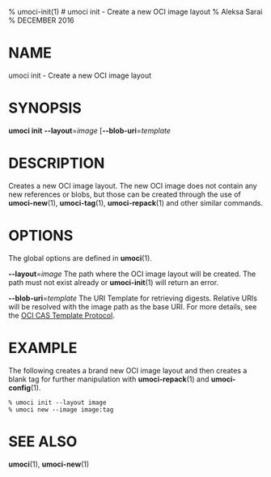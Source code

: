 % umoci-init(1) # umoci init - Create a new OCI image layout
% Aleksa Sarai
% DECEMBER 2016
# NAME
umoci init - Create a new OCI image layout

# SYNOPSIS
**umoci init**
**--layout**=*image*
[**--blob-uri**=*template*

# DESCRIPTION
Creates a new OCI image layout. The new OCI image does not contain any new
references or blobs, but those can be created through the use of
**umoci-new**(1), **umoci-tag**(1), **umoci-repack**(1) and other similar
commands.

# OPTIONS
The global options are defined in **umoci**(1).

**--layout**=*image*
  The path where the OCI image layout will be created. The path must not exist
  already or **umoci-init**(1) will return an error.

**--blob-uri**=*template*
  The URI Template for retrieving digests.  Relative URIs will be
  resolved with the image path as the base URI.  For more details,
  see the [OCI CAS Template Protocol][cas-template].

# EXAMPLE

The following creates a brand new OCI image layout and then creates a blank tag
for further manipulation with **umoci-repack**(1) and **umoci-config**(1).

```
% umoci init --layout image
% umoci new --image image:tag
```

# SEE ALSO
**umoci**(1), **umoci-new**(1)

[cas-template]: https://github.com/xiekeyang/oci-discovery/blob/0be7eae246ae9a975a76ca209c045043f0793572/cas-template.md
